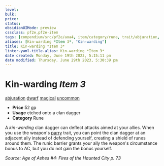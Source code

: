 ```yaml
---
level:
bulk:
price:
status:
obsidianUIMode: preview
cssclass: pf2e,pf2e-item
tags: [compendium/src/pf2e/aoa4, item/category/rune, trait/abjuration, trait/dwarf, trait/magical, trait/uncommon]
aliases: [Kin-warding *Item 3*, "Kin-warding"]
title: Kin-warding *Item 3*
linter-yaml-title-alias: Kin-warding *Item 3*
date created: Monday, June 19th 2023, 5:15:11 pm
date modified: Thursday, June 29th 2023, 5:30:39 pm
---
```


# Kin-warding *Item 3*

[abjuration](rules/traits/abjuration.md) [dwarf](rules/traits/dwarf.md) [magical](rules/traits/magical.md) [uncommon](rules/traits/uncommon.md)  

- **Price** 52 gp
- **Usage** etched onto a clan dagger
- **Category** Rune

A *kin-warding* clan dagger can deflect attacks aimed at your allies. When you use the weapon's [parry](rules/traits/parry.md) trait, you can point the clan dagger at an adjacent ally instead of defending yourself, creating a shield of runes around them. The runic barrier grants your ally the weapon's circumstance bonus to AC, but you do not gain the bonus yourself.

*Source: Age of Ashes #4: Fires of the Haunted City p. 73*
